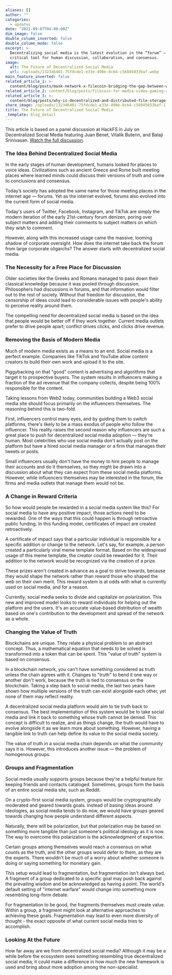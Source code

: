 ```yaml
---
aliases: []
author: ""
categories:
  - updates
date: "2021-09-07T04:00:00Z"
dim_image: false
double_column_inverted: false
double_column_mode: false
excerpt: >-
  Decentralizing social media is the latest evolution in the “forum” — a
  critical tool for human discussion, collaboration, and consensus.
image:
  alt: The Future of Decentralized Social Media
  url: /uploads/132346401-75fdcde1-e33e-490e-8c64-c56045033baf.webp
main_feature_inverted: false
related_article_1: >-
  content/blog/posts/mask-network-x-filecoin-bridging-the-gap-between-web2-and-web3.en.md
related_article_2: content/blog/posts/filecoin-for-media-video-gaming-and-more.en.md
related_article_3: >-
  content/blog/posts/why-is-decentralized-and-distributed-file-storage-critical-for-a-better-web.en.md
share_image: /uploads/132346401-75fdcde1-e33e-490e-8c64-c56045033baf-1.webp
title: The Future of Decentralized Social Media
_template: blog_detail
---
```


This article is based on a panel discussion at HackFS in July on Decentralized Social Media featuring Juan Benet, Vitalik Buterin, and Balaji Srinivasan. [Watch the full discussion](https://www.youtube.com/watch?v=DTxE9KV3YrE).

### The Idea Behind Decentralized Social Media

In the early stages of human development, humans looked for places to voice ideas. Civilizations such as ancient Greece and Rome built meeting places where learned minds could discuss their versions of truth and come to conclusions and consensus.

Today’s society has adopted the same name for those meeting places in the internet age — forums. Yet as the internet evolved, forums also evolved into the current form of social media.

Today's users of Twitter, Facebook, Instagram, and TikTok are simply the modern iteration of the early 21st-century forum denizen, poring over subject matters and adding their comments to subject matters on which they wish to comment.

However, along with this increased usage came the massive, looming shadow of corporate oversight. How does the internet take back the forum from large corporate oligarchs? The answer starts with decentralized social media.

### The Necessity for a Free Place for Discussion

Older societies like the Greeks and Romans managed to pass down their classical knowledge because it was pooled through discussion. Philosophers had discussions in forums, and that information would filter out to the rest of society. Without that freedom for discussion, the censorship of ideas could lead to considerable issues with people's ability to perceive reality around them.

The compelling need for decentralized social media is based on the idea that people would be better off if they work together. Current media outlets prefer to drive people apart; conflict drives clicks, and clicks drive revenue.

### Removing the Basis of Modern Media

Much of modern media exists as a means to an end. Social media is a perfect example. Companies like TikTok and YouTube allow content creators to build their own work and upload it to the site.

Piggybacking on that "good" content is advertising and algorithms that target it to prospective buyers. The system results in influencers making a fraction of the ad revenue that the company collects, despite being 100% responsible for the content.

Taking lessons from Web2 today, communities building a Web3 social media site should focus primarily on the influencers themselves. The reasoning behind this is two-fold.

First, influencers control many eyes, and by guiding them to switch platforms, there's likely to be a mass exodus of people who follow the influencer. This reality raises the second reason why influencers are such a great place to push for decentralized social media adoption — they're human. Most celebrities who use social media don't actually post on the platform but have a hired social media manager or a firm that manages their tweets or posts.

Small influencers usually don't have the money to hire people to manage their accounts and do it themselves, so they might be drawn into a discussion about what they can expect from these social media platforms. However, while influencers themselves may be interested in the forum, the firms and media outlets that manage them would not be.

### A Change in Reward Criteria

So how would people be rewarded in a social media system like this? For social media to have any positive impact, those actions need to be rewarded. One of the ways that this could happen is through retroactive public funding. In this funding model, certificates of impact are created retroactively.

A certificate of impact says that a particular individual is responsible for a specific addition or change to the network. Let's say, for example, a person created a particularly viral meme template format. Based on the widespread usage of this meme template, the creator could be rewarded for it. Their addition to the network would be recognized via the creation of a prize.

These prizes aren't created in advance as a goal to strive towards, because they would shape the network rather than reward those who shaped the web on their own merit. This reward system is at odds with what is currently used on social media, and for a reason.

Currently, social media seeks to divide and capitalize on polarization. This new and improved model looks to reward individuals for helping out the platform and the users. It's an accurate value-based distribution of wealth based on one's contribution to the development and spread of the network as a whole.

### Changing the Value of Truth

Blockchains are unique. They relate a physical problem to an abstract concept. Thus, a mathematical equation that needs to be solved is transformed into a token that can be spent. This "value of truth" system is based on consensus.

In a blockchain network, you can't have something considered as truth unless the chain agrees with it. Changes to "truth" to bend it one way or another don't work, because the truth is tied to consensus on the blockchain. Taking a step back to social media, the last two years have shown how multiple versions of the truth can exist alongside each other, yet none of them may reflect reality.

A decentralized social media platform would aim to tie truth back to consensus. The best implementation of this system would be to take social media and link it back to something whose truth cannot be denied. This concept is difficult to realize, and as things change, the truth would have to evolve alongside it as we learn more about something. However, having a tangible link to truth can help define its value to the social media society.

The value of truth in a social media chain depends on what the community says it is. However, this introduces another issue — the problem of homogenous groups.

### Groups and Fragmentation

Social media usually supports groups because they're a helpful feature for keeping friends and contacts cataloged. Sometimes, groups form the basis of an entire social media site, such as Reddit.

On a crypto-first social media system, groups would be cryptographically moderated and geared towards goals. Instead of basing ideas around ideologies, as social media tends to do now, we would have groups geared towards changing how people understand different aspects.

Naturally, there will be polarization, but that polarization may be based on something more tangible than just someone's political ideology as it is now. The way to overcome this polarization is the acknowledgment of expertise.

Certain groups among themselves would reach a consensus on what counts as the truth, and the other groups would defer to them, as they are the experts. There wouldn't be much of a worry about whether someone is doing or saying something for monetary gain.

This setup would lead to fragmentation, but fragmentation isn't always bad. A fragment of a group dedicated to a specific goal may push back against the prevailing wisdom and be acknowledged as having a point. The world's default setting of "internet warfare" would change into something more resembling long-form debate.

For fragmentation to be good, the fragments themselves must create value. Within a group, a fragment might look at alternative approaches to achieving these goals. Fragmentation may lead to even more diversity of thought - the exact opposite of what current social media tries to accomplish.

### Looking At the Future

How far away are we from decentralized social media? Although it may be a while before the ecosystem sees something resembling true decentralized social media, it could make a difference in how much the new framework is used and bring about more adoption among the non-specialist.
